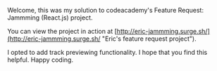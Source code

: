 Welcome, this was my solution to codeacademy's Feature Request: Jammming (React.js) project.

You can view the project in action at [http://eric-jammming.surge.sh/](http://eric-jammming.surge.sh/ "Eric's feature request project").

I opted to add track previewing functionality. I hope that you find this helpful. Happy coding. 
